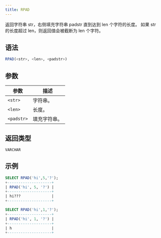 ```yaml
---
title: RPAD
---
```


返回字符串 str，右侧填充字符串 padstr 直到达到 len 个字符的长度。
如果 str 的长度超过 len，则返回值会被截断为 len 个字符。

## 语法

```sql
RPAD(<str>, <len>, <padstr>)
```

## 参数

| 参数      | 描述       |
|-----------|------------|
| `<str>`   | 字符串。   |
| `<len>`   | 长度。     |
| `<padstr>`| 填充字符串。|

## 返回类型

`VARCHAR`

## 示例

```sql
SELECT RPAD('hi',5,'?');
+--------------------+
| RPAD('hi', 5, '?') |
+--------------------+
| hi???              |
+--------------------+

SELECT RPAD('hi',1,'?');
+--------------------+
| RPAD('hi', 1, '?') |
+--------------------+
| h                  |
+--------------------+
```